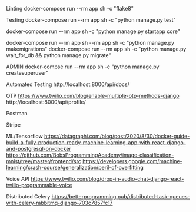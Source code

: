 

Linting
docker-compose run --rm app sh -c "flake8"

Testing
docker-compose run --rm app sh -c "python manage.py test"

docker-compose run --rm app sh -c "python manage.py startapp core"


docker-compose run --rm app sh  --rm app sh -c "python manage.py makemigrations"
docker-compose run --rm app sh  -c "python manage.py wait_for_db && python manage.py migrate"

ADMIN
docker-compse run --rm app sh -c "python manage.py createsuperuser"


Automated Testing
http://localhost:8000/api/docs/

OTP 
https://www.twilio.com/blog/enable-multiple-otp-methods-django
http://localhost:8000/api/profile/

Postman

Stripe

ML/Tensorflow
https://datagraphi.com/blog/post/2020/8/30/docker-guide-build-a-fully-production-ready-machine-learning-app-with-react-django-and-postgresql-on-docker
https://github.com/BobsProgrammingAcademy/image-classification-mnist/tree/master/frontend/src
https://developers.google.com/machine-learning/crash-course/generalization/peril-of-overfitting

Voice API
https://www.twilio.com/blog/drop-in-audio-chat-django-react-twilio-programmable-voice

Distributed Celery
https://betterprogramming.pub/distributed-task-queues-with-celery-rabbitmq-django-703c7857fc17
